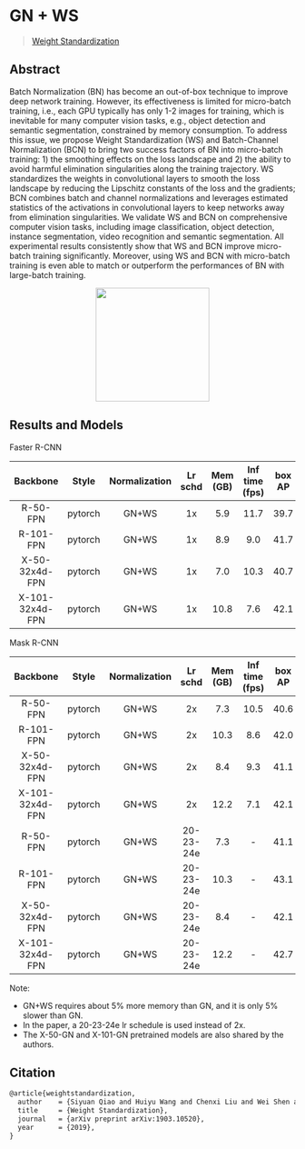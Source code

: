 # GN + WS

> [Weight Standardization](https://arxiv.org/abs/1903.10520)

<!-- [ALGORITHM] -->

## Abstract

Batch Normalization (BN) has become an out-of-box technique to improve deep network training. However, its effectiveness is limited for micro-batch training, i.e., each GPU typically has only 1-2 images for training, which is inevitable for many computer vision tasks, e.g., object detection and semantic segmentation, constrained by memory consumption. To address this issue, we propose Weight Standardization (WS) and Batch-Channel Normalization (BCN) to bring two success factors of BN into micro-batch training: 1) the smoothing effects on the loss landscape and 2) the ability to avoid harmful elimination singularities along the training trajectory. WS standardizes the weights in convolutional layers to smooth the loss landscape by reducing the Lipschitz constants of the loss and the gradients; BCN combines batch and channel normalizations and leverages estimated statistics of the activations in convolutional layers to keep networks away from elimination singularities. We validate WS and BCN on comprehensive computer vision tasks, including image classification, object detection, instance segmentation, video recognition and semantic segmentation. All experimental results consistently show that WS and BCN improve micro-batch training significantly. Moreover, using WS and BCN with micro-batch training is even able to match or outperform the performances of BN with large-batch training.

<div align=center>
<img src="https://user-images.githubusercontent.com/40661020/143889309-b1f3487d-abfe-4615-befc-79384bc8b65c.png"/ height="200">
</div>

## Results and Models

Faster R-CNN

|    Backbone     |  Style  | Normalization | Lr schd | Mem (GB) | Inf time (fps) | box AP | mask AP |                                                             Config                                                              |                                                                                                                                                                               Download                                                                                                                                                                                |
| :-------------: | :-----: | :-----------: | :-----: | :------: | :------------: | :----: | :-----: | :-----------------------------------------------------------------------------------------------------------------------------: | :-------------------------------------------------------------------------------------------------------------------------------------------------------------------------------------------------------------------------------------------------------------------------------------------------------------------------------------------------------------------: |
|    R-50-FPN     | pytorch |     GN+WS     |   1x    |   5.9    |      11.7      |  39.7  |    -    |    [config](https://github.com/open-mmlab/rsidetection/tree/master/configs/gn%2Bws/faster_rcnn_r50_fpn_gn_ws-all_1x_coco.py)     |               [model](https://download.openmmlab.com/rsidetection/v2.0/gn%2Bws/faster_rcnn_r50_fpn_gn_ws-all_1x_coco/faster_rcnn_r50_fpn_gn_ws-all_1x_coco_20200130-613d9fe2.pth) \| [log](https://download.openmmlab.com/rsidetection/v2.0/gn%2Bws/faster_rcnn_r50_fpn_gn_ws-all_1x_coco/faster_rcnn_r50_fpn_gn_ws-all_1x_coco_20200130_210936.log.json)               |
|    R-101-FPN    | pytorch |     GN+WS     |   1x    |   8.9    |      9.0       |  41.7  |    -    |    [config](https://github.com/open-mmlab/rsidetection/tree/master/configs/gn%2Bws/faster_rcnn_r101_fpn_gn_ws-all_1x_coco.py)    |             [model](https://download.openmmlab.com/rsidetection/v2.0/gn%2Bws/faster_rcnn_r101_fpn_gn_ws-all_1x_coco/faster_rcnn_r101_fpn_gn_ws-all_1x_coco_20200205-a93b0d75.pth) \| [log](https://download.openmmlab.com/rsidetection/v2.0/gn%2Bws/faster_rcnn_r101_fpn_gn_ws-all_1x_coco/faster_rcnn_r101_fpn_gn_ws-all_1x_coco_20200205_232146.log.json)             |
| X-50-32x4d-FPN  | pytorch |     GN+WS     |   1x    |   7.0    |      10.3      |  40.7  |    -    | [config](https://github.com/open-mmlab/rsidetection/tree/master/configs/gn%2Bws/faster_rcnn_x50_32x4d_fpn_gn_ws-all_1x_coco.py)  |   [model](https://download.openmmlab.com/rsidetection/v2.0/gn%2Bws/faster_rcnn_x50_32x4d_fpn_gn_ws-all_1x_coco/faster_rcnn_x50_32x4d_fpn_gn_ws-all_1x_coco_20200203-839c5d9d.pth) \| [log](https://download.openmmlab.com/rsidetection/v2.0/gn%2Bws/faster_rcnn_x50_32x4d_fpn_gn_ws-all_1x_coco/faster_rcnn_x50_32x4d_fpn_gn_ws-all_1x_coco_20200203_220113.log.json)   |
| X-101-32x4d-FPN | pytorch |     GN+WS     |   1x    |   10.8   |      7.6       |  42.1  |    -    | [config](https://github.com/open-mmlab/rsidetection/tree/master/configs/gn%2Bws/faster_rcnn_x101_32x4d_fpn_gn_ws-all_1x_coco.py) | [model](https://download.openmmlab.com/rsidetection/v2.0/gn%2Bws/faster_rcnn_x101_32x4d_fpn_gn_ws-all_1x_coco/faster_rcnn_x101_32x4d_fpn_gn_ws-all_1x_coco_20200212-27da1bc2.pth) \| [log](https://download.openmmlab.com/rsidetection/v2.0/gn%2Bws/faster_rcnn_x101_32x4d_fpn_gn_ws-all_1x_coco/faster_rcnn_x101_32x4d_fpn_gn_ws-all_1x_coco_20200212_195302.log.json) |

Mask R-CNN

|    Backbone     |  Style  | Normalization |  Lr schd  | Mem (GB) | Inf time (fps) | box AP | mask AP |                                                                Config                                                                |                                                                                                                                                                                         Download                                                                                                                                                                                          |
| :-------------: | :-----: | :-----------: | :-------: | :------: | :------------: | :----: | :-----: | :----------------------------------------------------------------------------------------------------------------------------------: | :---------------------------------------------------------------------------------------------------------------------------------------------------------------------------------------------------------------------------------------------------------------------------------------------------------------------------------------------------------------------------------------: |
|    R-50-FPN     | pytorch |     GN+WS     |    2x     |   7.3    |      10.5      |  40.6  |  36.6   |        [config](https://github.com/open-mmlab/rsidetection/tree/master/configs/gn%2Bws/mask_rcnn_r50_fpn_gn_ws-all_2x_coco.py)        |                             [model](https://download.openmmlab.com/rsidetection/v2.0/gn%2Bws/mask_rcnn_r50_fpn_gn_ws-all_2x_coco/mask_rcnn_r50_fpn_gn_ws-all_2x_coco_20200226-16acb762.pth) \| [log](https://download.openmmlab.com/rsidetection/v2.0/gn%2Bws/mask_rcnn_r50_fpn_gn_ws-all_2x_coco/mask_rcnn_r50_fpn_gn_ws-all_2x_coco_20200226_062128.log.json)                             |
|    R-101-FPN    | pytorch |     GN+WS     |    2x     |   10.3   |      8.6       |  42.0  |  37.7   |       [config](https://github.com/open-mmlab/rsidetection/tree/master/configs/gn%2Bws/mask_rcnn_r101_fpn_gn_ws-all_2x_coco.py)        |                           [model](https://download.openmmlab.com/rsidetection/v2.0/gn%2Bws/mask_rcnn_r101_fpn_gn_ws-all_2x_coco/mask_rcnn_r101_fpn_gn_ws-all_2x_coco_20200212-ea357cd9.pth) \| [log](https://download.openmmlab.com/rsidetection/v2.0/gn%2Bws/mask_rcnn_r101_fpn_gn_ws-all_2x_coco/mask_rcnn_r101_fpn_gn_ws-all_2x_coco_20200212_213627.log.json)                           |
| X-50-32x4d-FPN  | pytorch |     GN+WS     |    2x     |   8.4    |      9.3       |  41.1  |  37.0   |     [config](https://github.com/open-mmlab/rsidetection/tree/master/configs/gn%2Bws/mask_rcnn_x50_32x4d_fpn_gn_ws-all_2x_coco.py)     |                 [model](https://download.openmmlab.com/rsidetection/v2.0/gn%2Bws/mask_rcnn_x50_32x4d_fpn_gn_ws-all_2x_coco/mask_rcnn_x50_32x4d_fpn_gn_ws-all_2x_coco_20200216-649fdb6f.pth) \| [log](https://download.openmmlab.com/rsidetection/v2.0/gn%2Bws/mask_rcnn_x50_32x4d_fpn_gn_ws-all_2x_coco/mask_rcnn_x50_32x4d_fpn_gn_ws-all_2x_coco_20200216_201500.log.json)                 |
| X-101-32x4d-FPN | pytorch |     GN+WS     |    2x     |   12.2   |      7.1       |  42.1  |  37.9   |    [config](https://github.com/open-mmlab/rsidetection/tree/master/configs/gn%2Bws/mask_rcnn_x101_32x4d_fpn_gn_ws-all_2x_coco.py)     |               [model](https://download.openmmlab.com/rsidetection/v2.0/gn%2Bws/mask_rcnn_x101_32x4d_fpn_gn_ws-all_2x_coco/mask_rcnn_x101_32x4d_fpn_gn_ws-all_2x_coco_20200319-33fb95b5.pth) \| [log](https://download.openmmlab.com/rsidetection/v2.0/gn%2Bws/mask_rcnn_x101_32x4d_fpn_gn_ws-all_2x_coco/mask_rcnn_x101_32x4d_fpn_gn_ws-all_2x_coco_20200319_104101.log.json)               |
|    R-50-FPN     | pytorch |     GN+WS     | 20-23-24e |   7.3    |       -        |  41.1  |  37.1   |    [config](https://github.com/open-mmlab/rsidetection/tree/master/configs/gn%2Bws/mask_rcnn_r50_fpn_gn_ws-all_20_23_24e_coco.py)     |               [model](https://download.openmmlab.com/rsidetection/v2.0/gn%2Bws/mask_rcnn_r50_fpn_gn_ws-all_20_23_24e_coco/mask_rcnn_r50_fpn_gn_ws-all_20_23_24e_coco_20200213-487d1283.pth) \| [log](https://download.openmmlab.com/rsidetection/v2.0/gn%2Bws/mask_rcnn_r50_fpn_gn_ws-all_20_23_24e_coco/mask_rcnn_r50_fpn_gn_ws-all_20_23_24e_coco_20200213_035123.log.json)               |
|    R-101-FPN    | pytorch |     GN+WS     | 20-23-24e |   10.3   |       -        |  43.1  |  38.6   |    [config](https://github.com/open-mmlab/rsidetection/tree/master/configs/gn%2Bws/mask_rcnn_r101_fpn_gn_ws-all_20_23_24e_coco.py)    |             [model](https://download.openmmlab.com/rsidetection/v2.0/gn%2Bws/mask_rcnn_r101_fpn_gn_ws-all_20_23_24e_coco/mask_rcnn_r101_fpn_gn_ws-all_20_23_24e_coco_20200213-57b5a50f.pth) \| [log](https://download.openmmlab.com/rsidetection/v2.0/gn%2Bws/mask_rcnn_r101_fpn_gn_ws-all_20_23_24e_coco/mask_rcnn_r101_fpn_gn_ws-all_20_23_24e_coco_20200213_130142.log.json)             |
| X-50-32x4d-FPN  | pytorch |     GN+WS     | 20-23-24e |   8.4    |       -        |  42.1  |  38.0   | [config](https://github.com/open-mmlab/rsidetection/tree/master/configs/gn%2Bws/mask_rcnn_x50_32x4d_fpn_gn_ws-all_20_23_24e_coco.py)  |   [model](https://download.openmmlab.com/rsidetection/v2.0/gn%2Bws/mask_rcnn_x50_32x4d_fpn_gn_ws-all_20_23_24e_coco/mask_rcnn_x50_32x4d_fpn_gn_ws-all_20_23_24e_coco_20200226-969bcb2c.pth) \| [log](https://download.openmmlab.com/rsidetection/v2.0/gn%2Bws/mask_rcnn_x50_32x4d_fpn_gn_ws-all_20_23_24e_coco/mask_rcnn_x50_32x4d_fpn_gn_ws-all_20_23_24e_coco_20200226_093732.log.json)   |
| X-101-32x4d-FPN | pytorch |     GN+WS     | 20-23-24e |   12.2   |       -        |  42.7  |  38.5   | [config](https://github.com/open-mmlab/rsidetection/tree/master/configs/gn%2Bws/mask_rcnn_x101_32x4d_fpn_gn_ws-all_20_23_24e_coco.py) | [model](https://download.openmmlab.com/rsidetection/v2.0/gn%2Bws/mask_rcnn_x101_32x4d_fpn_gn_ws-all_20_23_24e_coco/mask_rcnn_x101_32x4d_fpn_gn_ws-all_20_23_24e_coco_20200316-e6cd35ef.pth) \| [log](https://download.openmmlab.com/rsidetection/v2.0/gn%2Bws/mask_rcnn_x101_32x4d_fpn_gn_ws-all_20_23_24e_coco/mask_rcnn_x101_32x4d_fpn_gn_ws-all_20_23_24e_coco_20200316_013741.log.json) |

Note:

- GN+WS requires about 5% more memory than GN, and it is only 5% slower than GN.
- In the paper, a 20-23-24e lr schedule is used instead of 2x.
- The X-50-GN and X-101-GN pretrained models are also shared by the authors.

## Citation

```latex
@article{weightstandardization,
  author    = {Siyuan Qiao and Huiyu Wang and Chenxi Liu and Wei Shen and Alan Yuille},
  title     = {Weight Standardization},
  journal   = {arXiv preprint arXiv:1903.10520},
  year      = {2019},
}
```
